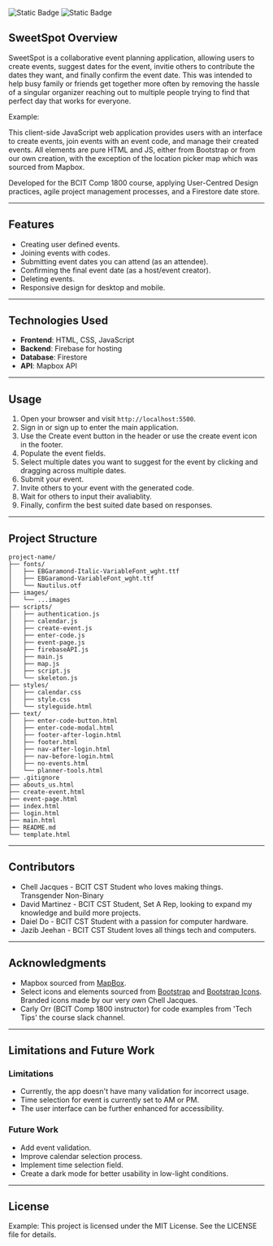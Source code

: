 ![Static Badge](https://img.shields.io/badge/BCIT%20-%20Comp1800%20-%20blue)
![Static Badge](https://img.shields.io/badge/group%20-%20BBY19%20-%20blue?color=%23f60665)

## SweetSpot Overview

SweetSpot is a collaborative event planning application, allowing users to create events, suggest dates for the event, invitie others to contribute the dates they want, and finally confirm the event date. This was intended to help busy family or friends get together more often by removing the hassle of a singular organizer reaching out to multiple people trying to find that perfect day that works for everyone.

Example:

This client-side JavaScript web application provides users with an interface to create events, join events with an event code, and manage their created events. All elements are pure HTML and JS, either from Bootstrap or from our own creation, with the exception of the location picker map which was sourced from Mapbox.

Developed for the BCIT Comp 1800 course, applying User-Centred Design practices, agile project management processes, and a Firestore date store.

---

## Features

- Creating user defined events.
- Joining events with codes.
- Submitting event dates you can attend (as an attendee).
- Confirming the final event date (as a host/event creator).
- Deleting events.
- Responsive design for desktop and mobile.

---

## Technologies Used

- **Frontend**: HTML, CSS, JavaScript
- **Backend**: Firebase for hosting
- **Database**: Firestore
- **API**: Mapbox API

---

## Usage

1. Open your browser and visit `http://localhost:5500`.
2. Sign in or sign up to enter the main application.
3. Use the Create event button in the header or use the create event icon in the footer.
4. Populate the event fields.
5. Select multiple dates you want to suggest for the event by clicking and dragging across multiple dates.
6. Submit your event.
7. Invite others to your event with the generated code.
8. Wait for others to input their avaliablity.
9. Finally, confirm the best suited date based on responses.

---

## Project Structure

```
project-name/
├── fonts/
│   ├── EBGaramond-Italic-VariableFont_wght.ttf
│   ├── EBGaramond-VariableFont_wght.ttf
│   └── Nautilus.otf
├── images/
│   └── ...images
├── scripts/
│   ├── authentication.js
│   ├── calendar.js
│   ├── create-event.js
│   ├── enter-code.js
│   ├── event-page.js
│   ├── firebaseAPI.js
│   ├── main.js
│   ├── map.js
│   ├── script.js
│   └── skeleton.js
├── styles/
│   ├── calendar.css
│   ├── style.css
│   └── styleguide.html
├── text/
│   ├── enter-code-button.html
│   ├── enter-code-modal.html
│   ├── footer-after-login.html
│   ├── footer.html
│   ├── nav-after-login.html
│   ├── nav-before-login.html
│   ├── no-events.html
│   └── planner-tools.html
├── .gitignore
├── abouts_us.html
├── create-event.html
├── event-page.html
├── index.html
├── login.html
├── main.html
├── README.md
└── template.html
```

---

## Contributors

- Chell Jacques - BCIT CST Student who loves making things. Transgender Non-Binary
- David Martinez - BCIT CST Student, Set A Rep, looking to expand my knowledge and build more projects.
- Daiel Do - BCIT CST Student with a passion for computer hardware.
- Jazib Jeehan - BCIT CST Student loves all things tech and computers.

---

## Acknowledgments

- Mapbox sourced from [MapBox](https://www.mapbox.com/).
- Select icons and elements sourced from [Bootstrap](https://getbootstrap.com/) and [Bootstrap Icons](https://icons.getbootstrap.com/). Branded icons made by our very own Chell Jacques.
- Carly Orr (BCIT Comp 1800 instructor) for code examples from 'Tech Tips' the course slack channel.

---

## Limitations and Future Work

### Limitations

- Currently, the app doesn't have many validation for incorrect usage.
- Time selection for event is currently set to AM or PM.
- The user interface can be further enhanced for accessibility.

### Future Work

- Add event validation.
- Improve calendar selection process.
- Implement time selection field.
- Create a dark mode for better usability in low-light conditions.

---

## License

Example:
This project is licensed under the MIT License. See the LICENSE file for details.
